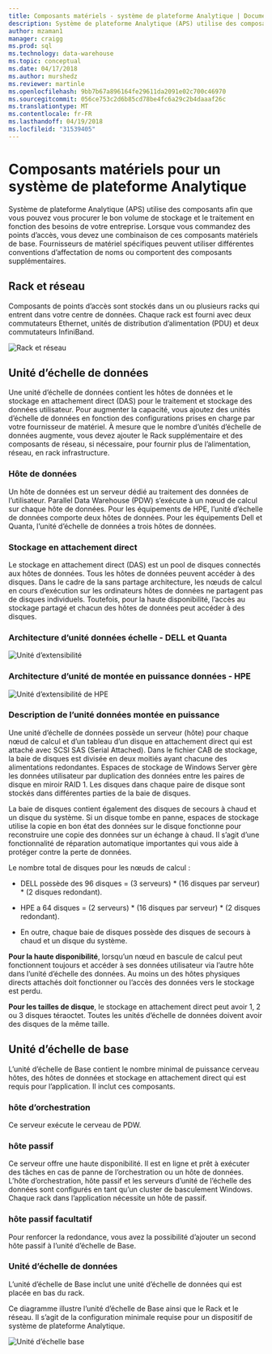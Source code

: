```yaml
---
title: Composants matériels - système de plateforme Analytique | Documents Microsoft
description: Système de plateforme Analytique (APS) utilise des composants afin que vous pouvez vous procurer le bon volume de stockage et le traitement en fonction des besoins de votre entreprise. Lorsque vous commandez des points d’accès, vous devez une combinaison de ces composants matériels de base.
author: mzaman1
manager: craigg
ms.prod: sql
ms.technology: data-warehouse
ms.topic: conceptual
ms.date: 04/17/2018
ms.author: murshedz
ms.reviewer: martinle
ms.openlocfilehash: 9bb7b67a896164fe29611da2091e02c700c46970
ms.sourcegitcommit: 056ce753c2d6b85cd78be4fc6a29c2b4daaaf26c
ms.translationtype: MT
ms.contentlocale: fr-FR
ms.lasthandoff: 04/19/2018
ms.locfileid: "31539405"
---
```

# <a name="hardware-components-for-analytics-platform-system"></a>Composants matériels pour un système de plateforme Analytique

Système de plateforme Analytique (APS) utilise des composants afin que vous pouvez vous procurer le bon volume de stockage et le traitement en fonction des besoins de votre entreprise. Lorsque vous commandez des points d’accès, vous devez une combinaison de ces composants matériels de base. Fournisseurs de matériel spécifiques peuvent utiliser différentes conventions d’affectation de noms ou comportent des composants supplémentaires.  
 
  
## <a name="rackandnetwork"></a>Rack et réseau 
 
Composants de points d’accès sont stockés dans un ou plusieurs racks qui entrent dans votre centre de données. Chaque rack est fourni avec deux commutateurs Ethernet, unités de distribution d’alimentation (PDU) et deux commutateurs InfiniBand.  
  
![Rack et réseau](media/rack-and-network.png "APS en rack et réseau")  
  
## <a name="datascaleunit"></a>Unité d’échelle de données
 
Une unité d’échelle de données contient les hôtes de données et le stockage en attachement direct (DAS) pour le traitement et stockage des données utilisateur. Pour augmenter la capacité, vous ajoutez des unités d’échelle de données en fonction des configurations prises en charge par votre fournisseur de matériel. À mesure que le nombre d’unités d’échelle de données augmente, vous devez ajouter le Rack supplémentaire et des composants de réseau, si nécessaire, pour fournir plus de l’alimentation, réseau, en rack infrastructure.  
  
### <a name="data-host"></a>Hôte de données  

Un hôte de données est un serveur dédié au traitement des données de l’utilisateur. Parallel Data Warehouse (PDW) s’exécute à un nœud de calcul sur chaque hôte de données. Pour les équipements de HPE, l’unité d’échelle de données comporte deux hôtes de données. Pour les équipements Dell et Quanta, l’unité d’échelle de données a trois hôtes de données.  
  
### <a name="direct-attached-storage"></a>Stockage en attachement direct
 
Le stockage en attachement direct (DAS) est un pool de disques connectés aux hôtes de données. Tous les hôtes de données peuvent accéder à des disques. Dans le cadre de la sans partage architecture, les nœuds de calcul en cours d’exécution sur les ordinateurs hôtes de données ne partagent pas de disques individuels. Toutefois, pour la haute disponibilité, l’accès au stockage partagé et chacun des hôtes de données peut accéder à des disques.  
  
### <a name="data-scale-unit-architecture---dell-and-quanta"></a>Architecture d’unité données échelle - DELL et Quanta
  
![Unité d’extensibilité](media/scalability-unit-dell.png "unité d’extensibilité de Dell")  
  
### <a name="data-scale-unit-architecture---hpe"></a>Architecture d’unité de montée en puissance données - HPE 
 
![Unité d’extensibilité de HPE](media/scalability-unit-hpe.png "unité d’extensibilité de HPE")  
  
### <a name="data-scale-unit-description"></a>Description de l’unité données montée en puissance

Une unité d’échelle de données possède un serveur (hôte) pour chaque nœud de calcul et d’un tableau d’un disque en attachement direct qui est attaché avec SCSI SAS (Serial Attached). Dans le fichier CAB de stockage, la baie de disques est divisée en deux moitiés ayant chacune des alimentations redondantes. Espaces de stockage de Windows Server gère les données utilisateur par duplication des données entre les paires de disque en miroir RAID 1. Les disques dans chaque paire de disque sont stockés dans différentes parties de la baie de disques.  
  
La baie de disques contient également des disques de secours à chaud et un disque du système. Si un disque tombe en panne, espaces de stockage utilise la copie en bon état des données sur le disque fonctionne pour reconstruire une copie des données sur un échange à chaud. Il s’agit d’une fonctionnalité de réparation automatique importantes qui vous aide à protéger contre la perte de données.  
  
Le nombre total de disques pour les nœuds de calcul :  
  
-   DELL possède des 96 disques = (3 serveurs) * (16 disques par serveur) \* (2 disques redondant).  
  
-   HPE a 64 disques = (2 serveurs) * (16 disques par serveur) \* (2 disques redondant).  
  
-   En outre, chaque baie de disques possède des disques de secours à chaud et un disque du système.  
  
**Pour la haute disponibilité**, lorsqu’un nœud en bascule de calcul peut fonctionnent toujours et accéder à ses données utilisateur via l’autre hôte dans l’unité d’échelle des données. Au moins un des hôtes physiques directs attachés doit fonctionner ou l’accès des données vers le stockage est perdu.  
  
**Pour les tailles de disque**, le stockage en attachement direct peut avoir 1, 2 ou 3 disques téraoctet. Toutes les unités d’échelle de données doivent avoir des disques de la même taille.  
  
## <a name="basescaleunit"></a>Unité d’échelle de base 
 
L’unité d’échelle de Base contient le nombre minimal de puissance cerveau hôtes, des hôtes de données et stockage en attachement direct qui est requis pour l’application. Il inclut ces composants.  
  
### <a name="orchestration-host"></a>hôte d’orchestration  
Ce serveur exécute le cerveau de PDW.
  
### <a name="passive-host"></a>hôte passif  
Ce serveur offre une haute disponibilité. Il est en ligne et prêt à exécuter des tâches en cas de panne de l’orchestration ou un hôte de données. L’hôte d’orchestration, hôte passif et les serveurs d’unité de l’échelle des données sont configurés en tant qu’un cluster de basculement Windows. Chaque rack dans l’application nécessite un hôte de passif.  
  
### <a name="optional-passive-host"></a>hôte passif facultatif  
Pour renforcer la redondance, vous avez la possibilité d’ajouter un second hôte passif à l’unité d’échelle de Base.  
  
### <a name="data-scale-unit"></a>Unité d’échelle de données  
L’unité d’échelle de Base inclut une unité d’échelle de données qui est placée en bas du rack.  
  
Ce diagramme illustre l’unité d’échelle de Base ainsi que le Rack et le réseau. Il s’agit de la configuration minimale requise pour un dispositif de système de plateforme Analytique.  
  
![Unité d’échelle base](media/base-scale-unit.png "unité d’échelle de Base")  
 
